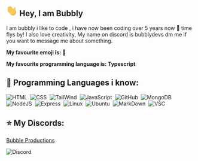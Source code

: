 ## <img src="https://raw.githubusercontent.com/ABSphreak/ABSphreak/master/gifs/Hi.gif" width="30px" height="30px"> Hey, I am Bubbly
I am bubbly i like to code , i have now been coding over 5 years now 🤯 time flys by! I also love creativity, My name on discord is bubblydevs dm me if you want to message me about something.

**My favourite emoji is: 🌌**

**My favourite  programming language is: Typescript**

## 🤯 Programming Languages i know:
![HTML](https://img.shields.io/badge/HTML-E34F26?style=for-the-badge&logo=html5&logoColor=white)&nbsp;
![CSS](https://img.shields.io/badge/CSS-239120?&style=for-the-badge&logo=css3&logoColor=white)&nbsp;
![TailWind](https://img.shields.io/badge/Tailwind_CSS-38B2AC?style=for-the-badge&logo=tailwind-css&logoColor=white)&nbsp;
![JavaScript](https://img.shields.io/badge/JavaScript-F7DF1E?style=for-the-badge&logo=javascript&logoColor=black)&nbsp;
![GitHub](https://img.shields.io/badge/GitHub-100000?style=for-the-badge&logo=github&logoColor=white)&nbsp;
![MongoDB](https://img.shields.io/badge/MongoDB-4EA94B?style=for-the-badge&logo=mongodb&logoColor=white)&nbsp;
![NodeJS](https://img.shields.io/badge/Node.js-43853D?style=for-the-badge&logo=node.js&logoColor=white)&nbsp;
![Express](https://img.shields.io/badge/Express.js-404D59?style=for-the-badge)&nbsp;
![Linux](https://img.shields.io/badge/Linux-000?style=for-the-badge&logo=Linux)&nbsp;
![Ubuntu](https://img.shields.io/badge/Ubuntu-000?style=for-the-badge&logo=Ubuntu)&nbsp;
![MarkDown](https://img.shields.io/badge/Markdown-000000?style=for-the-badge&logo=markdown&logoColor=white)&nbsp;
![VSC](https://img.shields.io/badge/-Visual%20Studio%20Code-007ACC?style=flat-square&logo=Visual%20Studio%20Code&logoColor=white)&nbsp;

## ⭐ My Discords:

[Bubble Productions](https://discord.gg/tcE7N28Mb5)  
<p> <img src="https://discord.c99.nl/widget/theme-2/664141231366078464.png" alt="Discord" /> </p>
